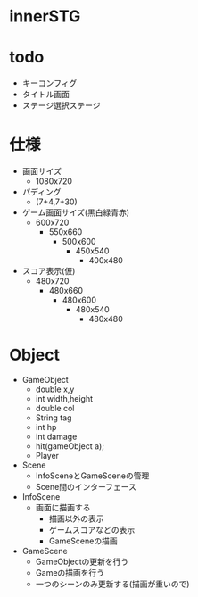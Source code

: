 # innerSTG

# todo
- キーコンフィグ
- タイトル画面
- ステージ選択ステージ
# 仕様
- 画面サイズ
  - 1080x720
- パディング
  - (7+4,7+30)
- ゲーム画面サイズ(黒白緑青赤)
  - 600x720
    - 550x660
      - 500x600
        - 450x540
          - 400x480
- スコア表示(仮)
  - 480x720
    - 480x660
      - 480x600
        - 480x540
          - 480x480
# Object
- GameObject
    - double x,y
    - int width,height
    - double col
    - String tag
    - int hp
    - int damage
    - hit(gameObject a);
  - Player
- Scene
  - InfoSceneとGameSceneの管理
  - Scene間のインターフェース
- InfoScene
  - 画面に描画する
    - 描画以外の表示
    - ゲームスコアなどの表示
    - GameSceneの描画
- GameScene
  - GameObjectの更新を行う
  - Gameの描画を行う
  - 一つのシーンのみ更新する(描画が重いので)